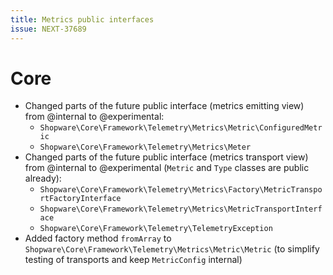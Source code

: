 ```yaml
---
title: Metrics public interfaces
issue: NEXT-37689
---
```

# Core
* Changed parts of the future public interface (metrics emitting view) from @internal to @experimental:
  * `Shopware\Core\Framework\Telemetry\Metrics\Metric\ConfiguredMetric`
  * `Shopware\Core\Framework\Telemetry\Metrics\Meter`
* Changed parts of the future public interface (metrics transport view) from @internal to @experimental (`Metric` and `Type` classes are public already):
  * `Shopware\Core\Framework\Telemetry\Metrics\Factory\MetricTransportFactoryInterface`
  * `Shopware\Core\Framework\Telemetry\Metrics\MetricTransportInterface`
  * `Shopware\Core\Framework\Telemetry\TelemetryException` 
* Added factory method `fromArray` to `Shopware\Core\Framework\Telemetry\Metrics\Metric\Metric` (to simplify testing of transports and keep `MetricConfig` internal)
